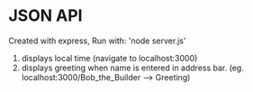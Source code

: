 JSON API
===================
Created with express, 
Run with: 'node server.js'

1. displays local time (navigate to localhost:3000)
2. displays greeting when name is entered in address bar. 
(eg. localhost:3000/Bob_the_Builder --> Greeting)

